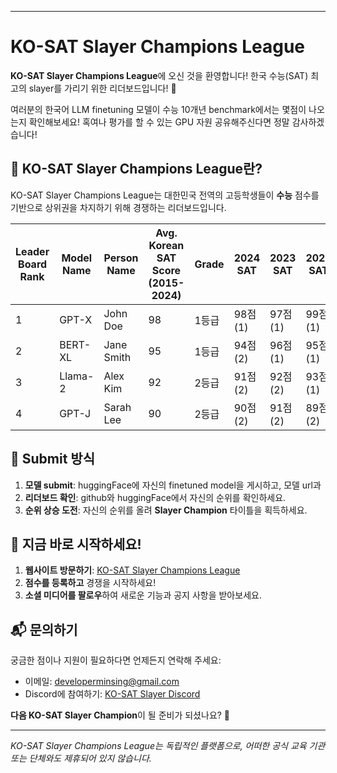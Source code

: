 ----------------------

# KO-SAT Slayer Champions League

**KO-SAT Slayer Champions League**에 오신 것을 환영합니다! 한국 수능(SAT) 최고의 slayer를 가리기 위한 리더보드입니다! 🚀

여러분의 한국어 LLM finetuning 모델이 수능 10개년 benchmark에서는 몇점이 나오는지 확인해보세요! 혹여나 평가를 할 수 있는 GPU 자원 공유해주신다면 정말 감사하겠습니다!


## 🎯 KO-SAT Slayer Champions League란?

KO-SAT Slayer Champions League는 대한민국 전역의 고등학생들이 **수능** 점수를 기반으로 상위권을 차지하기 위해 경쟁하는 리더보드입니다.

| Leader Board Rank | Model Name | Person Name | Avg. Korean SAT Score (2015-2024) | Grade  | 2024 SAT      | 2023 SAT      | 2022 SAT      | 2021 SAT      | 2020 SAT      | 2019 SAT      | 2018 SAT      | 2017 SAT      | 2016 SAT      | 2015 SAT      | URL                           |
|-------------------|------------|-------------|-----------------------------------|--------|---------------|---------------|---------------|---------------|---------------|---------------|---------------|---------------|---------------|---------------|------------------------------|
| 1                 | GPT-X      | John Doe    | 98                                | 1등급  | 98점 (1)       | 97점 (1)       | 99점 (1)       | 96점 (1)       | 98점 (1)       | 99점 (1)       | 98점 (1)       | 97점 (1)       | 98점 (1)       | 99점 (1)       | [Link](https://example.com)   |
| 2                 | BERT-XL    | Jane Smith  | 95                                | 1등급  | 94점 (2)       | 96점 (1)       | 95점 (1)       | 94점 (2)       | 95점 (1)       | 96점 (1)       | 95점 (1)       | 94점 (2)       | 96점 (1)       | 95점 (1)       | [Link](https://example.com)   |
| 3                 | Llama-2    | Alex Kim    | 92                                | 2등급  | 91점 (2)       | 92점 (2)       | 93점 (1)       | 92점 (2)       | 93점 (1)       | 92점 (2)       | 93점 (1)       | 91점 (2)       | 92점 (2)       | 93점 (1)       | [Link](https://example.com)   |
| 4                 | GPT-J      | Sarah Lee   | 90                                | 2등급  | 90점 (2)       | 91점 (2)       | 89점 (2)       | 90점 (2)       | 89점 (2)       | 91점 (2)       | 89점 (2)       | 90점 (2)       | 89점 (2)       | 91점 (2)       | [Link](https://example.com)   |




## 🏅 Submit 방식

1. **모델 submit**: huggingFace에 자신의 finetuned model을 게시하고, 모델 url과 
2. **리더보드 확인**: github와 huggingFace에서 자신의 순위를 확인하세요.
3. **순위 상승 도전**: 자신의 순위를 올려 **Slayer Champion** 타이틀을 획득하세요.


## 🚀 지금 바로 시작하세요!

1. **웹사이트 방문하기**: [KO-SAT Slayer Champions League](#)
2. **점수를 등록하고** 경쟁을 시작하세요!
3. **소셜 미디어를 팔로우**하여 새로운 기능과 공지 사항을 받아보세요.

## 📬 문의하기

궁금한 점이나 지원이 필요하다면 언제든지 연락해 주세요:

- 이메일: developerminsing@gmail.com
- Discord에 참여하기: [KO-SAT Slayer Discord](#)

**다음 KO-SAT Slayer Champion**이 될 준비가 되셨나요? 💪

---

_KO-SAT Slayer Champions League는 독립적인 플랫폼으로, 어떠한 공식 교육 기관 또는 단체와도 제휴되어 있지 않습니다._
